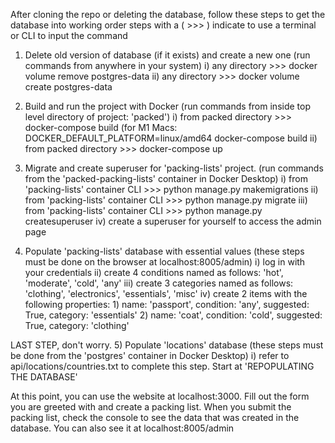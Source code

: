 After cloning the repo or deleting the database, follow these steps to get the database into working order
steps with a ( >>> ) indicate to use a terminal or CLI to input the command

1) Delete old version of database (if it exists) and create a new one (run commands from anywhere in your system)
    i) any directory >>> docker volume remove postgres-data
    ii) any directory >>> docker volume create postgres-data

2) Build and run the project with Docker (run commands from inside top level directory of project: 'packed')
    i) from packed directory >>> docker-compose build (for M1 Macs: DOCKER_DEFAULT_PLATFORM=linux/amd64 docker-compose build
    ii) from packed directory >>> docker-compose up

3) Migrate and create superuser for 'packing-lists' project. (run commands from the 'packed-packing-lists' container in Docker Desktop)
    i) from 'packing-lists' container CLI >>> python manage.py makemigrations
    ii) from 'packing-lists' container CLI >>> python manage.py migrate
    iii) from 'packing-lists' container CLI >>> python manage.py createsuperuser
    iv) create a superuser for yourself to access the admin page

4) Populate 'packing-lists' database with essential values (these steps must be done on the browser at localhost:8005/admin)
    i) log in with your credentials
    ii) create 4 conditions named as follows: 'hot', 'moderate', 'cold', 'any'
    iii) create 3 categories named as follows: 'clothing', 'electronics', 'essentials', 'misc'
    iv) create 2 items with the following properties: 
        1) name: 'passport', condition: 'any', suggested: True, category: 'essentials'
        2) name: 'coat', condition: 'cold', suggested: True, category: 'clothing'

LAST STEP, don't worry.
5) Populate 'locations' database (these steps must be done from the 'postgres' container in Docker Desktop)
    i) refer to api/locations/countries.txt to complete this step. Start at 'REPOPULATING THE DATABASE'

At this point, you can use the website at localhost:3000. Fill out the form you are greeted with and create a packing list.
When you submit the packing list, check the console to see the data that was created in the database. You can also see it at localhost:8005/admin
